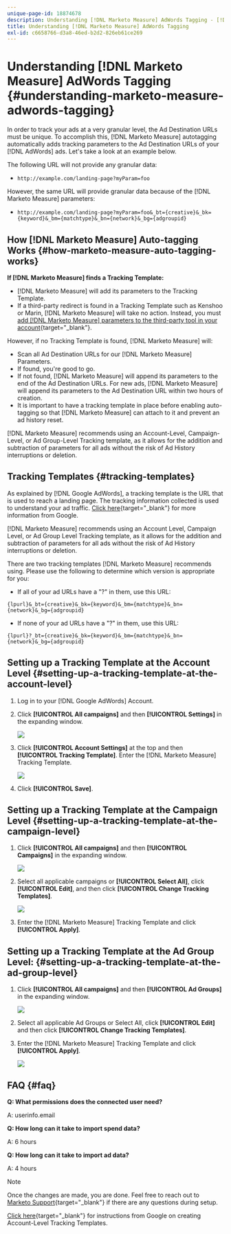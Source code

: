 ```yaml
---
unique-page-id: 18874678
description: Understanding [!DNL Marketo Measure] AdWords Tagging - [!DNL Marketo Measure] - Product Documentation
title: Understanding [!DNL Marketo Measure] AdWords Tagging
exl-id: c6658766-d3a8-46ed-b2d2-826eb61ce269
---
```

# Understanding [!DNL Marketo Measure] AdWords Tagging {#understanding-marketo-measure-adwords-tagging}

In order to track your ads at a very granular level, the Ad Destination URLs must be unique. To accomplish this, [!DNL Marketo Measure] autotagging automatically adds tracking parameters to the Ad Destination URLs of your [!DNL AdWords] ads. Let's take a look at an example below.

The following URL will not provide any granular data:

* `http://example.com/landing-page?myParam=foo`

However, the same URL will provide granular data because of the [!DNL Marketo Measure] parameters:

* `http://example.com/landing-page?myParam=foo&_bt={creative}&_bk={keyword}&_bm={matchtype}&_bn={network}&_bg={adgroupid}`

## How [!DNL Marketo Measure] Auto-tagging Works {#how-marketo-measure-auto-tagging-works}

**If [!DNL Marketo Measure] finds a Tracking Template:**

* [!DNL Marketo Measure] will add its parameters to the Tracking Template.
* If a third-party redirect is found in a Tracking Template such as Kenshoo or Marin, [!DNL Marketo Measure] will take no action. Instead, you must [add [!DNL Marketo Measure] parameters to the third-party tool in your account](/help/api-connections/utilizing-marketo-measures-api-connections/how-bid-management-tools-affect-marketo-measure.md){target="_blank"}.

However, if no Tracking Template is found, [!DNL Marketo Measure] will:

* Scan all Ad Destination URLs for our [!DNL Marketo Measure] Parameters.
* If found, you're good to go.
* If not found, [!DNL Marketo Measure] will append its parameters to the end of the Ad Destination URLs. For new ads, [!DNL Marketo Measure] will append its parameters to the Ad Destination URL within two hours of creation.
* It is important to have a tracking template in place before enabling auto-tagging so that [!DNL Marketo Measure] can attach to it and prevent an ad history reset.

[!DNL Marketo Measure] recommends using an Account-Level, Campaign-Level, or Ad Group-Level Tracking template, as it allows for the addition and subtraction of parameters for all ads without the risk of Ad History interruptions or deletion.

## Tracking Templates {#tracking-templates}

As explained by [!DNL Google AdWords], a tracking template is the URL that is used to reach a landing page. The tracking information collected is used to understand your ad traffic. [Click here](https://support.google.com/adwords/answer/7197008?hl=en){target="_blank"} for more information from Google.

[!DNL Marketo Measure] recommends using an Account Level, Campaign Level, or Ad Group Level Tracking template, as it allows for the addition and subtraction of parameters for all ads without the risk of Ad History interruptions or deletion.

There are two tracking templates [!DNL Marketo Measure] recommends using. Please use the following to determine which version is appropriate for you:

* If all of your ad URLs have a "?" in them, use this URL:

`{lpurl}&_bt={creative}&_bk={keyword}&_bm={matchtype}&_bn={network}&_bg={adgroupid}`

* If none of your ad URLs have a "?" in them, use this URL:

`{lpurl}?_bt={creative}&_bk={keyword}&_bm={matchtype}&_bn={network}&_bg={adgroupid}`

## Setting up a Tracking Template at the Account Level {#setting-up-a-tracking-template-at-the-account-level}

1. Log in to your [!DNL Google AdWords] Account.

1. Click **[!UICONTROL All campaigns]** and then **[!UICONTROL Settings]** in the expanding window.

   ![](assets/1.png)

1. Click **[!UICONTROL Account Settings]** at the top and then **[!UICONTROL Tracking Template]**. Enter the [!DNL Marketo Measure] Tracking Template.

   ![](assets/2-1.png)

1. Click **[!UICONTROL Save]**.

## Setting up a Tracking Template at the Campaign Level {#setting-up-a-tracking-template-at-the-campaign-level}

1. Click **[!UICONTROL All campaigns]** and then **[!UICONTROL Campaigns]** in the expanding window.

   ![](assets/3.png)

1. Select all applicable campaigns or **[!UICONTROL Select All]**, click **[!UICONTROL Edit]**, and then click **[!UICONTROL Change Tracking Templates]**.

   ![](assets/4-1.png)

1. Enter the [!DNL Marketo Measure] Tracking Template and click **[!UICONTROL Apply]**.

## Setting up a Tracking Template at the Ad Group Level: {#setting-up-a-tracking-template-at-the-ad-group-level}

1. Click **[!UICONTROL All campaigns]** and then **[!UICONTROL Ad Groups]** in the expanding window.

   ![](assets/5-1.png)

1. Select all applicable Ad Groups or Select All, click **[!UICONTROL Edit]** and then click **[!UICONTROL Change Tracking Templates]**.

1. Enter the [!DNL Marketo Measure] Tracking Template and click **[!UICONTROL Apply]**.

   ![](assets/6-1.png)

## FAQ {#faq}

**Q: What permissions does the connected user need?**

A: userinfo.email

**Q: How long can it take to import spend data?**

A: 6 hours

**Q: How long can it take to import ad data?**

A: 4 hours

>[!NOTE]
>
>Once the changes are made, you are done. Feel free to reach out to [Marketo Support](https://nation.marketo.com/t5/support/ct-p/Support){target="_blank"} if there are any questions during setup.

[Click here](https://support.google.com/adwords/answer/6076199?hl=en#tracking){target="_blank"} for instructions from Google on creating Account-Level Tracking Templates.
